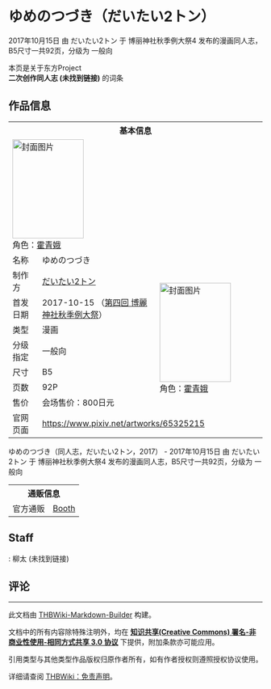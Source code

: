 # ゆめのつづき（だいたい2トン）

<!-- source html: G:\repos\THBWiki-Markdown-Builder\THBWikiMarkdown\Temp\main\a\a3\ns0%3A%E3%82%86%E3%82%81%E3%81%AE%E3%81%A4%E3%81%A5%E3%81%8D%EF%BC%88%E3%81%A0%E3%81%84%E3%81%9F%E3%81%842%E3%83%88%E3%83%B3%EF%BC%89.html -->

2017年10月15日 由 だいたい2トン 于 博丽神社秋季例大祭4 发布的漫画同人志，B5尺寸一共92页，分级为 一般向

本页是关于东方Project  
 **二次创作同人志 (未找到链接)** 的词条
## 作品信息

<table><tbody><tr><th colspan="3">基本信息</th></tr><tr><td class="cover-artwork-mobile" colspan="2"><a href="./文件-ゆめのつづき（だいたい2トン）封面.jpg.md" class="image" title="封面图片"><img alt="封面图片" src="https://upload.thwiki.cc/thumb/9/9e/%E3%82%86%E3%82%81%E3%81%AE%E3%81%A4%E3%81%A5%E3%81%8D%EF%BC%88%E3%81%A0%E3%81%84%E3%81%9F%E3%81%842%E3%83%88%E3%83%B3%EF%BC%89%E5%B0%81%E9%9D%A2.jpg/141px-%E3%82%86%E3%82%81%E3%81%AE%E3%81%A4%E3%81%A5%E3%81%8D%EF%BC%88%E3%81%A0%E3%81%84%E3%81%9F%E3%81%842%E3%83%88%E3%83%B3%EF%BC%89%E5%B0%81%E9%9D%A2.jpg" decoding="async" loading="lazy" width="141" height="196" srcset="https://upload.thwiki.cc/thumb/9/9e/%E3%82%86%E3%82%81%E3%81%AE%E3%81%A4%E3%81%A5%E3%81%8D%EF%BC%88%E3%81%A0%E3%81%84%E3%81%9F%E3%81%842%E3%83%88%E3%83%B3%EF%BC%89%E5%B0%81%E9%9D%A2.jpg/212px-%E3%82%86%E3%82%81%E3%81%AE%E3%81%A4%E3%81%A5%E3%81%8D%EF%BC%88%E3%81%A0%E3%81%84%E3%81%9F%E3%81%842%E3%83%88%E3%83%B3%EF%BC%89%E5%B0%81%E9%9D%A2.jpg 1.5x, https://upload.thwiki.cc/thumb/9/9e/%E3%82%86%E3%82%81%E3%81%AE%E3%81%A4%E3%81%A5%E3%81%8D%EF%BC%88%E3%81%A0%E3%81%84%E3%81%9F%E3%81%842%E3%83%88%E3%83%B3%EF%BC%89%E5%B0%81%E9%9D%A2.jpg/282px-%E3%82%86%E3%82%81%E3%81%AE%E3%81%A4%E3%81%A5%E3%81%8D%EF%BC%88%E3%81%A0%E3%81%84%E3%81%9F%E3%81%842%E3%83%88%E3%83%B3%EF%BC%89%E5%B0%81%E9%9D%A2.jpg 2x" data-file-width="865" data-file-height="1200"></a><div class="cover-char">角色：<a href="./霍青娥.md" title="霍青娥">霍青娥</a></div></td>
</tr><tr><td class="label">名称</td><td colspan="2"> ゆめのつづき </td></tr><tr><td class="label">制作方</td><td><a href="./だいたい2トン.md" title="だいたい2トン">だいたい2トン</a></td><td class="cover-artwork" rowspan="7" style="min-width:196px;"><a href="./文件-ゆめのつづき（だいたい2トン）封面.jpg.md" class="image" title="封面图片"><img alt="封面图片" src="https://upload.thwiki.cc/thumb/9/9e/%E3%82%86%E3%82%81%E3%81%AE%E3%81%A4%E3%81%A5%E3%81%8D%EF%BC%88%E3%81%A0%E3%81%84%E3%81%9F%E3%81%842%E3%83%88%E3%83%B3%EF%BC%89%E5%B0%81%E9%9D%A2.jpg/141px-%E3%82%86%E3%82%81%E3%81%AE%E3%81%A4%E3%81%A5%E3%81%8D%EF%BC%88%E3%81%A0%E3%81%84%E3%81%9F%E3%81%842%E3%83%88%E3%83%B3%EF%BC%89%E5%B0%81%E9%9D%A2.jpg" decoding="async" loading="lazy" width="141" height="196" srcset="https://upload.thwiki.cc/thumb/9/9e/%E3%82%86%E3%82%81%E3%81%AE%E3%81%A4%E3%81%A5%E3%81%8D%EF%BC%88%E3%81%A0%E3%81%84%E3%81%9F%E3%81%842%E3%83%88%E3%83%B3%EF%BC%89%E5%B0%81%E9%9D%A2.jpg/212px-%E3%82%86%E3%82%81%E3%81%AE%E3%81%A4%E3%81%A5%E3%81%8D%EF%BC%88%E3%81%A0%E3%81%84%E3%81%9F%E3%81%842%E3%83%88%E3%83%B3%EF%BC%89%E5%B0%81%E9%9D%A2.jpg 1.5x, https://upload.thwiki.cc/thumb/9/9e/%E3%82%86%E3%82%81%E3%81%AE%E3%81%A4%E3%81%A5%E3%81%8D%EF%BC%88%E3%81%A0%E3%81%84%E3%81%9F%E3%81%842%E3%83%88%E3%83%B3%EF%BC%89%E5%B0%81%E9%9D%A2.jpg/282px-%E3%82%86%E3%82%81%E3%81%AE%E3%81%A4%E3%81%A5%E3%81%8D%EF%BC%88%E3%81%A0%E3%81%84%E3%81%9F%E3%81%842%E3%83%88%E3%83%B3%EF%BC%89%E5%B0%81%E9%9D%A2.jpg 2x" data-file-width="865" data-file-height="1200"></a><div class="cover-char">角色：<a href="./霍青娥.md" title="霍青娥">霍青娥</a></div></td>
</tr><tr><td class="label">首发日期</td><td>2017-10-15&#160;（<a href="/展会作品列表?e=%E5%8D%9A%E4%B8%BD%E7%A5%9E%E7%A4%BE%E7%A7%8B%E5%AD%A3%E4%BE%8B%E5%A4%A7%E7%A5%AD%234">第四回 博麗神社秋季例大祭</a>）</td></tr><tr><td class="label">类型</td><td>漫画</td></tr><tr><td class="label">分级指定</td><td>一般向</td></tr><tr><td class="label">尺寸</td><td>B5</td></tr><tr><td class="label">页数</td><td>92P</td></tr><tr><td class="label">售价</td><td>会场售价：800日元</td></tr>
<tr><td class="label">官网页面</td><td colspan="2"><a rel="nofollow" class="external free" href="https://www.pixiv.net/artworks/65325215">https://www.pixiv.net/artworks/65325215</a></td></tr></tbody></table>

ゆめのつづき（同人志，だいたい2トン，2017） - 2017年10月15日 由 だいたい2トン 于 博丽神社秋季例大祭4 发布的漫画同人志，B5尺寸一共92页，分级为 一般向

<table><tbody><tr><th colspan="3">通贩信息</th></tr><tr><td class="label">官方通贩</td><td colspan="2"><a rel="nofollow" class="external text" href="https://yanagitaaaan.booth.pm/items/1069081">Booth</a></td></tr></tbody></table>


## Staff
: 柳太 (未找到链接)

## 评论




---

此文档由 [THBWiki-Markdown-Builder](https://github.com/Delsin-Yu/THBWiki-Markdown-Builder) 构建。

文档中的所有内容除特殊注明外，均在 [**知识共享(Creative Commons) 署名-非商业性使用-相同方式共享 3.0 协议**](https://creativecommons.org/licenses/by-sa/3.0/deed.zh-hans) 下提供，附加条款亦可能应用。

引用类型与其他类型作品版权归原作者所有，如有作者授权则遵照授权协议使用。

详细请查阅 [THBWiki：免责声明](https://thbwiki.cc/THBWiki:%E5%85%8D%E8%B4%A3%E5%A3%B0%E6%98%8E)。

